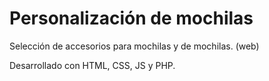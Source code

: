 # Personalización de mochilas
Selección de accesorios para mochilas y de mochilas. (web)

Desarrollado con HTML, CSS, JS y PHP.
